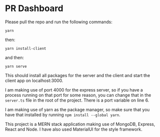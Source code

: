# PR Dashboard

Please pull the repo and run the following commands:

`yarn`

then:

`yarn install-client`

and then:

`yarn serve`

This should install all packages for the server and the client and start the client app on localhost:3000.

I am making use of port 4000 for the express server, so if you have a process running on that port for some reason, you can change that in the `server.ts` file in the root of the project. There is a port variable on line 6.

I am making use of yarn as the package manager, so make sure that you have that installed by running `npm install --global yarn`.

This project is a MERN stack application making use of MongoDB, Express, React and Node. I have also used MaterialUI for the style framework.
